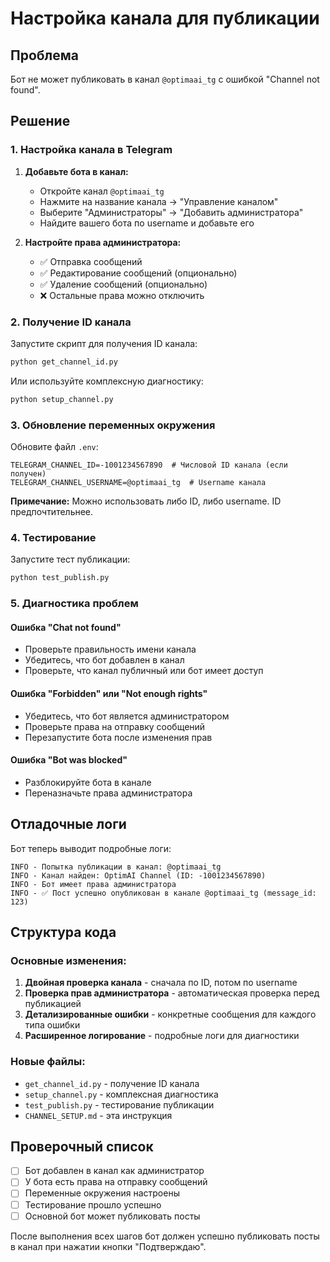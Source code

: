 # Настройка канала для публикации

## Проблема
Бот не может публиковать в канал `@optimaai_tg` с ошибкой "Channel not found".

## Решение

### 1. Настройка канала в Telegram

1. **Добавьте бота в канал:**
   - Откройте канал `@optimaai_tg`
   - Нажмите на название канала → "Управление каналом"
   - Выберите "Администраторы" → "Добавить администратора"
   - Найдите вашего бота по username и добавьте его

2. **Настройте права администратора:**
   - ✅ Отправка сообщений
   - ✅ Редактирование сообщений (опционально)
   - ✅ Удаление сообщений (опционально)
   - ❌ Остальные права можно отключить

### 2. Получение ID канала

Запустите скрипт для получения ID канала:

```bash
python get_channel_id.py
```

Или используйте комплексную диагностику:

```bash
python setup_channel.py
```

### 3. Обновление переменных окружения

Обновите файл `.env`:

```env
TELEGRAM_CHANNEL_ID=-1001234567890  # Числовой ID канала (если получен)
TELEGRAM_CHANNEL_USERNAME=@optimaai_tg  # Username канала
```

**Примечание:** Можно использовать либо ID, либо username. ID предпочтительнее.

### 4. Тестирование

Запустите тест публикации:

```bash
python test_publish.py
```

### 5. Диагностика проблем

#### Ошибка "Chat not found"
- Проверьте правильность имени канала
- Убедитесь, что бот добавлен в канал
- Проверьте, что канал публичный или бот имеет доступ

#### Ошибка "Forbidden" или "Not enough rights"
- Убедитесь, что бот является администратором
- Проверьте права на отправку сообщений
- Перезапустите бота после изменения прав

#### Ошибка "Bot was blocked"
- Разблокируйте бота в канале
- Переназначьте права администратора

## Отладочные логи

Бот теперь выводит подробные логи:

```
INFO - Попытка публикации в канал: @optimaai_tg
INFO - Канал найден: OptimAI Channel (ID: -1001234567890)
INFO - Бот имеет права администратора
INFO - ✅ Пост успешно опубликован в канале @optimaai_tg (message_id: 123)
```

## Структура кода

### Основные изменения:

1. **Двойная проверка канала** - сначала по ID, потом по username
2. **Проверка прав администратора** - автоматическая проверка перед публикацией
3. **Детализированные ошибки** - конкретные сообщения для каждого типа ошибки
4. **Расширенное логирование** - подробные логи для диагностики

### Новые файлы:

- `get_channel_id.py` - получение ID канала
- `setup_channel.py` - комплексная диагностика
- `test_publish.py` - тестирование публикации
- `CHANNEL_SETUP.md` - эта инструкция

## Проверочный список

- [ ] Бот добавлен в канал как администратор
- [ ] У бота есть права на отправку сообщений
- [ ] Переменные окружения настроены
- [ ] Тестирование прошло успешно
- [ ] Основной бот может публиковать посты

После выполнения всех шагов бот должен успешно публиковать посты в канал при нажатии кнопки "Подтверждаю".